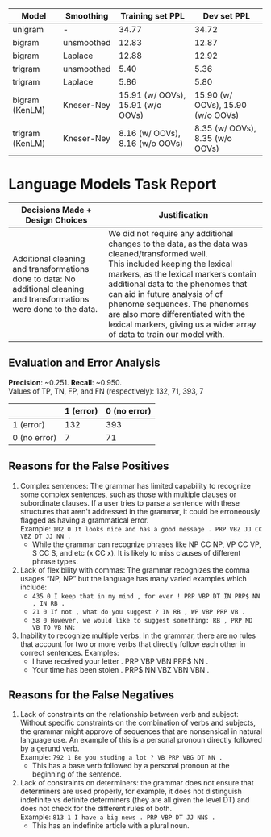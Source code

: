 
| Model           | Smoothing  | Training set PPL                                            | Dev set PPL                                                 |
| --------------- | ---------- | ----------------------------------------------------------- | ----------------------------------------------------------- |
| unigram         | -          |      34.77                                      |     34.72                                       |
| bigram          | unsmoothed |            12.83                               |                      12.87                     |
| bigram          | Laplace    |        12.88                                   |  12.92                                         |
| trigram         | unsmoothed |      5.40                                      |     5.36                                      |
| trigram         | Laplace    |    5.86                                       |  5.80                                          |
| bigram (KenLM)  | Kneser-Ney | 15.91 (w/ OOVs), 15.91 (w/o OOVs) | 15.90 (w/ OOVs), 15.90 (w/o OOVs) |
| trigram (KenLM) | Kneser-Ney | 8.16 (w/ OOVs), 8.16 (w/o OOVs)     | 8.35 (w/ OOVs), 8.35 (w/o OOVs)   |


# Language Models Task Report

| Decisions Made + Design Choices|Justification |
| ------------------------------ | ------------ |
| Additional cleaning and transformations done to data: No additional cleaning and transformations were done to the data. | We did not require any additional changes to the data, as the data was cleaned/transformed well. <br>This included keeping the lexical markers, as the lexical markers contain additional data to the phenomes that can aid in future analysis of of phenome sequences. The phenomes are also more differentiated with the lexical markers, giving us a wider array of data to train our model with. |


## Evaluation and Error Analysis

**Precision**: ~0.251.
**Recall**: ~0.950. <br>
Values of TP, TN, FP, and FN (respectively): 132, 71, 393, 7

| | 1 (error) | 0 (no error) |
|-|----------| --------------|
|1 (error) | 132 | 393|
|0 (no error)| 7 | 71|

## Reasons for the False Positives
1. Complex sentences: The grammar has limited capability to recognize some complex sentences, such as those with multiple clauses or subordinate clauses. If a user tries to parse a sentence with these structures that aren't addressed in the grammar, it could be erroneously flagged as having a grammatical error.  <br>Example: `102 0 It looks nice and has a good message . PRP VBZ JJ CC VBZ DT JJ NN .`
   * While the grammar can recognize phrases like NP CC NP, VP CC VP, S CC S, and etc (x CC x). It is likely to miss clauses of different phrase types.
2. Lack of flexibility with commas: The grammar recognizes the comma usages “NP, NP” but the language has many varied examples which include: 
   - `435 0 I keep that in my mind , for ever ! PRP VBP DT IN PRP$ NN , IN RB .`
   - `21 0 If not , what do you suggest ? IN RB , WP VBP PRP VB .`
   - `58 0 However, we would like to suggest something: RB , PRP MD VB TO VB NN:`
3. Inability to recognize multiple verbs: In the grammar, there are no rules that account for two or more verbs that directly follow each other in correct sentences. Examples:
   - I have received your letter . PRP VBP VBN PRP$ NN .
   - Your time has been stolen . PRP$ NN VBZ VBN VBN .
## Reasons for the False Negatives
1. Lack of constraints on the relationship between verb and subject: Without specific constraints on the combination of verbs and subjects, the grammar might approve of sequences that are nonsensical in natural language use. An example of this is a personal pronoun directly followed by a gerund verb.<br>Example: `792 1 Be you studing a lot ? VB PRP VBG DT NN .`
   * This has a base verb followed by a personal pronoun at the beginning of the sentence.
2. Lack of constraints on determiners: the grammar does not ensure that determiners are used properly, for example, it does not distinguish indefinite vs definite determiners (they are all given the level DT) and does not check for the different rules of both. <br>Example: `813 1 I have a big news . PRP VBP DT JJ NNS .`
   - This has an indefinite article with a plural noun.


